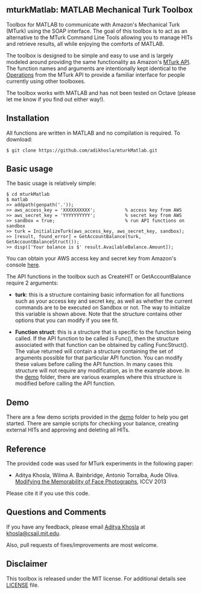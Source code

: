 mturkMatlab: MATLAB Mechanical Turk Toolbox
-------------------------------------------

Toolbox for MATLAB to communicate with Amazon's Mechanical Turk (MTurk) using the SOAP interface. The goal of this toolbox is to act as an alternative to the MTurk Command Line Tools allowing you to manage HITs and retrieve results, all while enjoying the comforts of MATLAB. 

The toolbox is designed to be simple and easy to use and is largely modeled around providing the same functionality as Amazon's <a href="http://docs.aws.amazon.com/AWSMechTurk/latest/AWSMturkAPI/Welcome.html">MTurk API</a>. The function names and arguments are intentionally kept identical to the <a href="http://docs.aws.amazon.com/AWSMechTurk/latest/AWSMturkAPI/ApiReference_OperationsArticle.html">Operations</a> from the MTurk API to provide a familiar interface for people currently using other toolboxes.

The toolbox works with MATLAB and has not been tested on Octave (please let me know if you find out either way!).

Installation
------------

All functions are written in MATLAB and no compilation is required. To download:

    $ git clone https://github.com/adikhosla/mturkMatlab.git

Basic usage
-----------

The basic usage is relatively simple:

    $ cd mturkMatlab
    $ matlab
    >> addpath(genpath('.'));
    >> aws_access_key = 'XXXXXXXXXX';           % access key from AWS
    >> aws_secret_key = 'YYYYYYYYYY';           % secret key from AWS
    >> sandbox = true;                          % run API functions on sandbox
    >> turk = InitializeTurk(aws_access_key, aws_secret_key, sandbox);
    >> [result, found_error] = GetAccountBalance(turk, GetAccountBalanceStruct());
    >> disp(['Your balance is $' result.AvailableBalance.Amount]);

You can obtain your AWS access key and secret key from Amazon's console <a href="https://console.aws.amazon.com/iam/home?#security_credential" target="_new">here</a>.

The API functions in the toolbox such as CreateHIT or GetAccountBalance require 2 arguments:
 
 - <b>turk</b>: this is a structure containing basic information for all functions such as your access key and secret key, as well as whether the current commands are to be executed on Sandbox or not. The way to initialize this variable is shown above. Note that the structure contains other options that you can modify if you see fit.

 - <b>Function struct</b>: this is a structure that is specific to the function being called. If the API function to be called is Func(), then the structure associated with that function can be obtained by calling FuncStruct(). The value returned will contain a structure containing the set of arguments possible for that particular API function. You can modify these values before calling the API function. In many cases this structure will not require any modification, as in the example above. In the <a href="demo">demo</a> folder, there are various examples where this structure is modified before calling the API function.

Demo
----

There are a few demo scripts provided in the <a href="demo">demo</a> folder to help you get started. There are sample scripts for checking your balance, creating external HITs and approving and deleting all HITs.

Reference
---------
The provided code was used for MTurk experiments in the following paper:
 - Aditya Khosla, Wilma A. Bainbridge, Antonio Torralba, Aude Oliva. 
 <br><a href="http://people.csail.mit.edu/khosla">Modifying the Memorability of Face Photographs</a>, ICCV 2013

Please cite it if you use this code.


Questions and Comments
----------------------

If you have any feedback, please email <a href="http://people.csail.mit.edu/khosla">Aditya Khosla</a> at <a href="mailto:khosla@csail.mit.edu">khosla@csail.mit.edu</a>.

Also, pull requests of fixes/improvements are most welcome.


Disclaimer
----------

This toolbox is released under the MIT license. For additional details see <a href="LICENSE">LICENSE</a> file.



